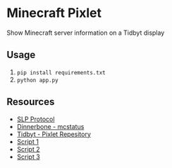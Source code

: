 # Minecraft Pixlet

Show Minecraft server information on a Tidbyt display

## Usage

1. `pip install requirements.txt`
1. `python app.py`

## Resources

- [SLP Protocol](https://wiki.vg/Server_List_Ping)
- [Dinnerbone - mcstatus](https://github.com/Dinnerbone/mcstatus)
- [Tidbyt - Pixlet Repesitory](https://github.com/tidbyt/pixlet)
- [Script 1](https://gist.github.com/barneygale/1209061)
- [Script 2](https://github.com/thechunknetwork/mc-status-viewer/blob/master/app/mcstatus.py)
- [Script 3](https://gist.github.com/ewized/97814f57ac85af7128bf)
